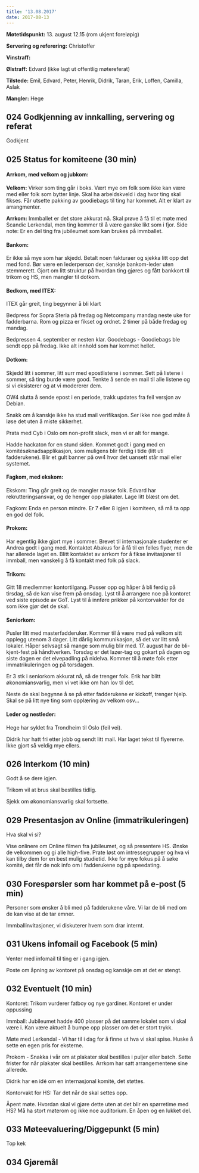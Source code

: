 ```yaml
---
title: '13.08.2017'
date: 2017-08-13
---
```


**Møtetidspunkt:** 13. august 12.15 (rom ukjent foreløpig)

**Servering og referering:** Christoffer

**Vinstraff:** 

**Ølstraff:** Edvard (ikke lagt ut offentlig møtereferat)

**Tilstede:**  Emil, Edvard, Peter, Henrik, Didrik, Taran, Erik, Loffen, Camilla, Aslak

**Mangler:** Hege

## 024 Godkjenning av innkalling, servering og referat 

Godkjent

## 025 Status for komiteene (30 min)

#### Arrkom, med velkom og jubkom:  

**Velkom:** Virker som ting går i boks. Vært mye om folk som ikke kan være med eller folk som bytter linje. Skal ha arbeidskveld i dag hvor ting skal fikses. Får utsette pakking av goodiebags til ting har kommet. Alt er klart av arrangmenter. 

**Arrkom:** Immballet er det store akkurat nå. Skal prøve å få til et møte med Scandic Lerkendal, men ting kommer til å være ganske likt som i fjor. Side note: Er en del ting fra jubileumet som kan brukes på immballet.

#### Bankom:  

Er ikke så mye som har skjedd. Betalt noen fakturaer og sjekka litt opp det med fond. Bør være en lederperson der, kanskje bankom-leder uten stemmerett. Gjort om litt struktur på hvordan ting gjøres og fått bankkort til trikom og HS, men mangler til dotkom.

#### Bedkom, med ITEX:  

ITEX går greit, ting begynner å bli klart

Bedpress for Sopra Steria på fredag og Netcompany mandag neste uke for fadderbarna. Rom og pizza er fikset og ordnet. 2 timer på både fredag og mandag.

Bedpressen 4. september er nesten klar. Goodebags - Goodiebags ble sendt opp på fredag. Ikke alt innhold som har kommet hellet.

#### Dotkom:

Skjedd litt i sommer, litt surr med epostlistene i sommer. Sett på listene i sommer, så ting burde være good. Tenkte å sende en mail til alle listene og si vi eksisterer og at vi modererer dem. 

OW4 slutta å sende epost i en periode, trakk updates fra feil versjon av Debian. 

Snakk om å kanskje ikke ha stud mail verifikasjon. Ser ikke noe god måte å løse det uten å miste sikkerhet.

Prata med Cyb i Oslo om non-profit slack, men vi er alt for mange. 

Hadde hackaton for en stund siden. Kommet godt i gang med en komitésøknadsapplikasjon, som muligens blir ferdig i tide (litt uti fadderukene). Blir et gult banner på ow4 hvor det uansett står mail eller systemet.

#### Fagkom, med ekskom:  

Ekskom: Ting går greit og de mangler masse folk. Edvard har rekrutteringsansvar, og de henger opp plakater. Lage litt blæst om det. 

Fagkom: Enda en person mindre. Er 7 eller 8 igjen i komiteen, så må ta opp en god del folk.

#### Prokom:  

Har egentlig ikke gjort mye i sommer. Brevet til internasjonale studenter er Andrea godt i gang med. Kontaktet Abakus for å få til en felles flyer, men de har allerede laget en. Blitt kontaktet av arrkom for å fikse invitasjoner til immball, men vanskelig å få kontakt med folk på slack. 

#### Trikom:  

Gitt 18 medlemmer kontortilgang. Pusser opp og håper å bli ferdig på tirsdag, så de kan vise frem på onsdag. Lyst til å arrangere noe på kontoret ved siste episode av GoT. Lyst til å innføre prikker på kontorvakter for de som ikke gjør det de skal.

#### Seniorkom: 

Pusler litt med masterfadderuker. Kommer til å være med på velkom sitt opplegg utenom 3 dager. Litt dårlig kommunikasjon, så det var litt små lokaler. Håper selvsagt så mange som mulig blir med. 17. august har de bli-kjent-fest på håndtverken. Torsdag er det lazer-tag og gokart på dagen og siste dagen er det elvepadling på nidelva. Kommer til å møte folk etter immatrikuleringen og på torsdagen. 

Er 3 stk i seniorkom akkurat nå, så de trenger folk. Erik har blitt økonomiansvarlig, men vi vet ikke om han lov til det. 

Neste de skal begynne å se på etter fadderukene er kickoff, trenger hjelp. Skal se på litt nye ting som opplæring av velkom osv... 

#### Leder og nestleder:

Hege har syklet fra Trondheim til Oslo (feil vei).

Didrik har hatt fri etter jobb og sendt litt mail. Har laget tekst til flyererne. Ikke gjort så veldig mye ellers. 

## 026 Interkom (10 min) 

Godt å se dere igjen.

Trikom vil at brus skal bestilles tidlig. 

Sjekk om økonomiansvarlig skal fortsette. 

## 029 Presentasjon av Online (immatrikuleringen)

Hva skal vi si? 

Vise onlinere om Online filmen fra jubileumet, og så presentere HS. Ønske de velkommen og gi alle high-five. Prate løst om intressegrupper og hva vi kan tilby dem for en best mulig studietid. Ikke for mye fokus på å søke komité, det får de nok info om i fadderukene og på speedating.

## 030 Forespørsler som har kommet på e-post (5 min) 

Personer som ønsker å bli med på fadderukene våre. Vi lar de bli med om de kan vise at de tar emner.

Immballinvitasjoner, vi diskuterer hvem som drar internt.

## 031 Ukens infomail og Facebook (5 min)  

Venter med infomail til ting er i gang igjen.

Poste om åpning av kontoret på onsdag og kanskje om at det er stengt.

## 032 Eventuelt (10 min)

Kontoret:
Trikom vurderer fatboy og nye gardiner. Kontoret er under oppussing 

Immball: Jubileumet hadde 400 plasser på det samme lokalet som vi skal være i. Kan være aktuelt å bumpe opp plasser om det er stort trykk. 

Møte med Lerkendal - Vi har til i dag for å finne ut hva vi skal spise. Huske å sette en egen pris for eksterne.

Prokom - Snakka i vår om at plakater skal bestilles i puljer eller batch. Sette frister for når plakater skal bestilles. Arrkom har satt arrangementene sine allerede. 

Didrik har en idé om en internasjonal komité, det støttes. 

Kontorvakt for HS: Tar det når de skal settes opp.

Åpent møte. Hvordan skal vi gjøre dette uten at det blir en spørretime med HS? Må ha stort møterom og ikke noe auditorium. En åpen og en lukket del. 


## 033 Møteevaluering/Diggepunkt (5 min)

Top kek

## 034 Gjøremål
